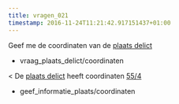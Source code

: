 ```yaml
---
title: vragen_021
timestamp: 2016-11-24T11:21:42.917151437+01:00
---
```


Geef me de coordinaten van de [plaats delict](plaats_delict)
* vraag_plaats_delict/coordinaten

< De [plaats delict](plaats_delict) heeft coordinaten [55/4](coordinaten)
* geef_informatie_plaats/coordinaten
